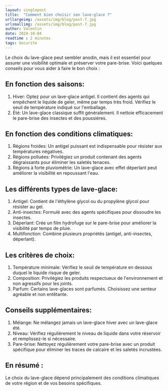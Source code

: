 ```yaml
---
layout: singlepost
title:  "Comment bien choisir son lave-glace ?"
urllargeimg: /assets/img/blog/post-7.jpg
urlsmallimg: /assets/img/blog/post-7.jpg
author: Valentin
date: 2024-10-04
readtime : 2 minutes
tags: Securite 
---
```

Le choix du lave-glace peut sembler anodin, mais il est essentiel pour assurer une visibilité optimale et préserver votre pare-brise. Voici quelques conseils pour vous aider à faire le bon choix :

## En fonction des saisons:
1. Hiver: Optez pour un lave-glace antigel. Il contient des agents qui empêchent le liquide de geler, même par temps très froid. Vérifiez le seuil de température indiqué sur l'emballage.
2. Été: Un lave-glace classique suffit généralement. Il nettoie efficacement le pare-brise des insectes et des poussières.

## En fonction des conditions climatiques:

1. Régions froides: Un antigel puissant est indispensable pour résister aux températures négatives.
2. Régions polluées: Privilégiez un produit contenant des agents dégraissants pour éliminer les saletés tenaces.
3. Régions à forte pluviométrie: Un lave-glace avec effet déperlant peut améliorer la visibilité en repoussant l'eau.

## Les différents types de lave-glace:

1. Antigel: Contient de l'éthylène glycol ou du propylène glycol pour résister au gel.
2. Anti-insectes: Formulé avec des agents spécifiques pour dissoudre les insectes.
3. Déperlant: Crée un film hydrofuge sur le pare-brise pour améliorer la visibilité par temps de pluie.
4. Multifonction: Combine plusieurs propriétés (antigel, anti-insectes, déperlant).

## Les critères de choix:

1. Température minimale: Vérifiez le seuil de température en dessous duquel le liquide risque de geler.
2. Composition: Privilégiez les produits respectueux de l'environnement et non agressifs pour les joints.
3. Parfum: Certains lave-glaces sont parfumés. Choisissez une senteur agréable et non entêtante.

## Conseils supplémentaires:

1. Mélange: Ne mélangez jamais un lave-glace hiver avec un lave-glace été.
2. Niveau: Vérifiez régulièrement le niveau de liquide dans votre réservoir et remplissez-le si nécessaire.
3. Pare-brise: Nettoyez régulièrement votre pare-brise avec un produit spécifique pour éliminer les traces de calcaire et les saletés incrustées.

## En résumé :
Le choix du lave-glace dépend principalement des conditions climatiques de votre région et de vos besoins spécifiques.